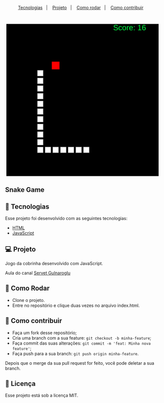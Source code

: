 <p align="center">
  <a href="#-tecnologias">Tecnologias</a>&nbsp;&nbsp;&nbsp;|&nbsp;&nbsp;&nbsp;
  <a href="#-projeto">Projeto</a>&nbsp;&nbsp;&nbsp;|&nbsp;&nbsp;&nbsp;
  <a href="#-como-rodar">Como rodar</a>&nbsp;&nbsp;&nbsp;|&nbsp;&nbsp;&nbsp;
  <a href="#-como-contribuir">Como contribuir</a>&nbsp;&nbsp;&nbsp;
  </p>

<br>

<p align="center">
  <img alt="snake" src=".github/image.png">
</p>

## Snake Game

## 🚀 Tecnologias

Esse projeto foi desenvolvido com as seguintes tecnologias:

- [HTML](https://developer.mozilla.org/pt-BR/docs/Web/HTML) 
- [JavaScript](https://developer.mozilla.org/pt-BR/docs/Web/JavaScript)

## 💻 Projeto

Jogo da cobrinha desenvolvido com JavaScript.

Aula do canal [Servet Gulnaroglu](https://www.youtube.com/watch?v=J42SZXS-_Qo&t=49s)

## 🚀 Como Rodar

- Clone o projeto.
- Entre no repositório e clique duas vezes no arquivo index.html.

## 🤔 Como contribuir

- Faça um fork desse repositório;
- Cria uma branch com a sua feature: `git checkout -b minha-feature`;
- Faça commit das suas alterações: `git commit -m 'feat: Minha nova feature'`;
- Faça push para a sua branch: `git push origin minha-feature`.

Depois que o merge da sua pull request for feito, você pode deletar a sua branch.

## 📝 Licença

Esse projeto está sob a licença MIT.
